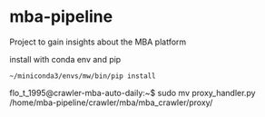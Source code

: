 # mba-pipeline
Project to gain insights about the MBA platform

install with conda env and pip
```
~/miniconda3/envs/mw/bin/pip install
```

flo_t_1995@crawler-mba-auto-daily:~$ sudo mv proxy_handler.py /home/mba-pipeline/crawler/mba/mba_crawler/proxy/
